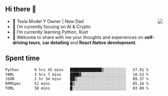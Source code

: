 ## Hi there 👋
<img align="right" src="https://github-readme-stats.vercel.app/api?username=ljunb&show_icons=true&icon_color=CE1D2D&text_color=718096&bg_color=00000000&hide_title=true&hide_border=true" />

- 🚗 Tesla Model Y Owner | New Dad
- 🔭 I’m currently focuing on AI & Crypto
- 🌱 I’m currently learning Python, Rust
- 💬 Welcome to share with me your thoughts and experiences on **self-driving tours**, **car detailing** and **React Native development**.




## Spent time
<!--START_SECTION:waka-->

```txt
Python       9 hrs 45 mins   ██████████████▒░░░░░░░░░░   57.91 %
YAML         3 hrs 7 mins    ████▓░░░░░░░░░░░░░░░░░░░░   18.53 %
JSON         1 hr 34 mins    ██▒░░░░░░░░░░░░░░░░░░░░░░   09.37 %
RPMSpec      52 mins         █▒░░░░░░░░░░░░░░░░░░░░░░░   05.16 %
TOML         38 mins         █░░░░░░░░░░░░░░░░░░░░░░░░   03.80 %
```

<!--END_SECTION:waka-->
